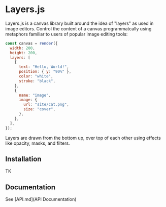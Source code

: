# Layers.js

Layers.js is a canvas library built around the idea of "layers" as used in image editors. Control the content of a canvas programmatcally using metaphors familiar to users of popular image editing tools:

```js
const canvas = render({
  width: 200,
  height: 200,
  layers: [
    {
      text: "Hello, World!",
      position: { y: "90%" },
      color: "white",
      stroke: "black",
    },
    {
      name: "image",
      image: {
        url: "site/cat.png",
        size: "cover",
      },
    },
  ],
});
```

Layers are drawn from the bottom up, over top of each other using effects like opacity, masks, and filters.

## Installation

TK

## Documentation

See [API.md](API Documentation)

